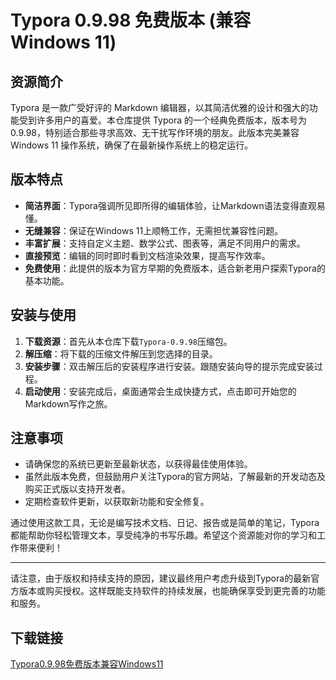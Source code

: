 # Typora 0.9.98 免费版本 (兼容Windows 11)

## 资源简介

 Typora 是一款广受好评的 Markdown 编辑器，以其简洁优雅的设计和强大的功能受到许多用户的喜爱。本仓库提供 Typora 的一个经典免费版本，版本号为 0.9.98，特别适合那些寻求高效、无干扰写作环境的朋友。此版本完美兼容 Windows 11 操作系统，确保了在最新操作系统上的稳定运行。

## 版本特点

- **简洁界面**：Typora强调所见即所得的编辑体验，让Markdown语法变得直观易懂。
- **无缝兼容**：保证在Windows 11上顺畅工作，无需担忧兼容性问题。
- **丰富扩展**：支持自定义主题、数学公式、图表等，满足不同用户的需求。
- **直接预览**：编辑的同时即时看到文档渲染效果，提高写作效率。
- **免费使用**：此提供的版本为官方早期的免费版本，适合新老用户探索Typora的基本功能。

## 安装与使用

1. **下载资源**：首先从本仓库下载`Typora-0.9.98`压缩包。
2. **解压缩**：将下载的压缩文件解压到您选择的目录。
3. **安装步骤**：双击解压后的安装程序进行安装。跟随安装向导的提示完成安装过程。
4. **启动使用**：安装完成后，桌面通常会生成快捷方式，点击即可开始您的Markdown写作之旅。

## 注意事项

- 请确保您的系统已更新至最新状态，以获得最佳使用体验。
- 虽然此版本免费，但鼓励用户关注Typora的官方网站，了解最新的开发动态及购买正式版以支持开发者。
- 定期检查软件更新，以获取新功能和安全修复。

通过使用这款工具，无论是编写技术文档、日记、报告或是简单的笔记，Typora都能帮助你轻松管理文本，享受纯净的书写乐趣。希望这个资源能对你的学习和工作带来便利！

--- 

请注意，由于版权和持续支持的原因，建议最终用户考虑升级到Typora的最新官方版本或购买授权。这样既能支持软件的持续发展，也能确保享受到更完善的功能和服务。

## 下载链接

[Typora0.9.98免费版本兼容Windows11](https://pan.quark.cn/s/ea66159b4583)